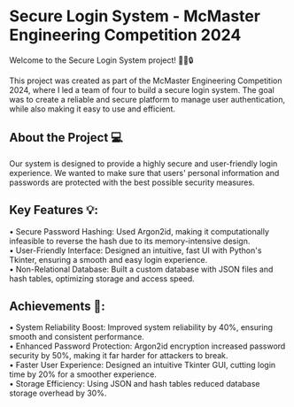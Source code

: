 # Secure Login System - McMaster Engineering Competition 2024 

Welcome to the Secure Login System project! 👨‍💻🔒

This project was created as part of the McMaster Engineering Competition 2024, where I led a team of four to build a secure login system. The goal was to create a reliable and secure platform to manage user authentication, while also making it easy to use and efficient. 

## About the Project 💻
Our system is designed to provide a highly secure and user-friendly login experience. We wanted to make sure that users' personal information and passwords are protected with the best possible security measures. 

## Key Features 💡:
• Secure Password Hashing: Used Argon2id, making it computationally infeasible to reverse the hash due to its memory-intensive design. <br> 
• User-Friendly Interface: Designed an intuitive, fast UI with Python's Tkinter, ensuring a smooth and easy login experience. <br>
• Non-Relational Database: Built a custom database with JSON files and hash tables, optimizing storage and access speed. <br>

## Achievements 🎉:
• System Reliability Boost: Improved system reliability by 40%, ensuring smooth and consistent performance. <br>
• Enhanced Password Protection: Argon2id encryption increased password security by 50%, making it far harder for attackers to break. <br>
• Faster User Experience: Designed an intuitive Tkinter GUI, cutting login time by 20% for a smoother experience. <br>
• Storage Efficiency: Using JSON and hash tables reduced database storage overhead by 30%. <br>

